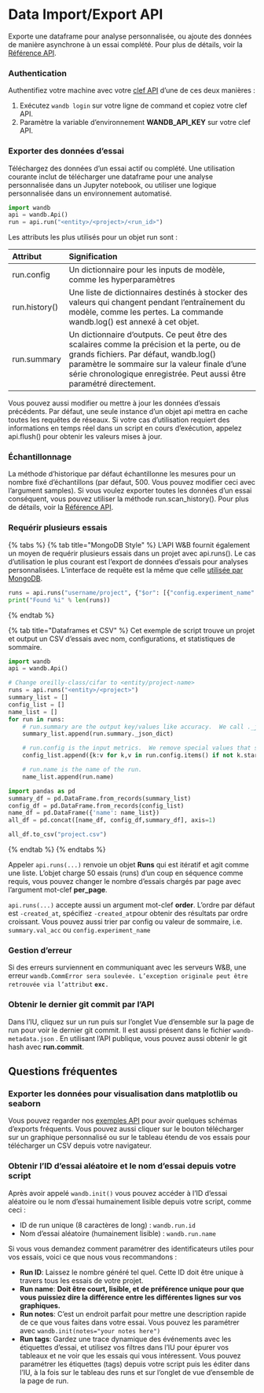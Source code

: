# Data Import/Export API

Exporte une dataframe pour analyse personnalisée, ou ajoute des données de manière asynchrone à un essai complété. Pour plus de détails, voir la [Référence API](https://docs.wandb.ai/ref/export-api/api).

### Authentication

Authentifiez votre machine avec votre [clef API](https://wandb.ai/authorize) d’une de ces deux manières :

1.  Exécutez `wandb login` sur votre ligne de command et copiez votre clef API.
2. Paramètre la variable d’environnement **WANDB\_API\_KEY** sur votre clef API.

### Exporter des données d’essai

 Téléchargez des données d’un essai actif ou complété. Une utilisation courante inclut de télécharger une dataframe pour une analyse personnalisée dans un Jupyter notebook, ou utiliser une logique personnalisée dans un environnement automatisé.

```python
import wandb
api = wandb.Api()
run = api.run("<entity>/<project>/<run_id>")
```

Les attributs les plus utilisés pour un objet run sont :

| Attribut | Signification |
| :--- | :--- |
| run.config | Un dictionnaire pour les inputs de modèle, comme les hyperparamètres |
| run.history\(\) | Une liste de dictionnaires destinés à stocker des valeurs qui changent pendant l’entraînement du modèle, comme les pertes. La commande wandb.log\(\) est annexé à cet objet. |
| run.summary | Un dictionnaire d’outputs. Ce peut être des scalaires comme la précision et la perte, ou de grands fichiers. Par défaut, wandb.log\(\) paramètre le sommaire sur la valeur finale d’une série chronologique enregistrée. Peut aussi être paramétré directement. |

Vous pouvez aussi modifier ou mettre à jour les données d’essais précédents. Par défaut, une seule instance d’un objet api mettra en cache toutes les requêtes de réseaux. Si votre cas d’utilisation requiert des informations en temps réel dans un script en cours d’exécution, appelez api.flush\(\) pour obtenir les valeurs mises à jour.

###  Échantillonnage

La méthode d’historique par défaut échantillonne les mesures pour un nombre fixé d’échantillons \(par défaut, 500. Vous pouvez modifier ceci avec l’argument samples\). Si vous voulez exporter toutes les données d’un essai conséquent, vous pouvez utiliser la méthode run.scan\_history\(\). Pour plus de détails, voir la [Référence API](https://docs.wandb.ai/ref/export-api/api). 

### Requérir plusieurs essais

{% tabs %}
{% tab title="MongoDB Style" %}
L’API W&B fournit également un moyen de requérir plusieurs essais dans un projet avec api.runs\(\). Le cas d’utilisation le plus courant est l’export de données d’essais pour analyses personnalisées. L’interface de requête est la même que celle [utilisée par MongoDB](https://docs.mongodb.com/manual/reference/operator/query).

```python
runs = api.runs("username/project", {"$or": [{"config.experiment_name": "foo"}, {"config.experiment_name": "bar"}]})
print("Found %i" % len(runs))
```
{% endtab %}

{% tab title="Dataframes et CSV" %}
Cet exemple de script trouve un projet et output un CSV d’essais avec nom, configurations, et statistiques de sommaire.

```python
import wandb
api = wandb.Api()

# Change oreilly-class/cifar to <entity/project-name>
runs = api.runs("<entity>/<project>")
summary_list = [] 
config_list = [] 
name_list = [] 
for run in runs: 
    # run.summary are the output key/values like accuracy.  We call ._json_dict to omit large files 
    summary_list.append(run.summary._json_dict) 

    # run.config is the input metrics.  We remove special values that start with _.
    config_list.append({k:v for k,v in run.config.items() if not k.startswith('_')}) 

    # run.name is the name of the run.
    name_list.append(run.name)       

import pandas as pd 
summary_df = pd.DataFrame.from_records(summary_list) 
config_df = pd.DataFrame.from_records(config_list) 
name_df = pd.DataFrame({'name': name_list}) 
all_df = pd.concat([name_df, config_df,summary_df], axis=1)

all_df.to_csv("project.csv")
```
{% endtab %}
{% endtabs %}

Appeler `api.runs(...)` renvoie un objet **Runs** qui est itératif et agit comme une liste. L’objet charge 50 essais \(runs\) d’un coup en séquence comme requis, vous pouvez changer le nombre d’essais chargés par page avec l’argument mot-clef **per\_page**.

`api.runs(...)` accepte aussi un argument mot-clef **order**. L’ordre par défaut est `-created_at`, spécifiez `-created_at`pour obtenir des résultats par ordre croissant. Vous pouvez aussi trier par config ou valeur de sommaire, i.e. `summary.val_acc` ou `config.experiment_name`

### Gestion d’erreur

 Si des erreurs surviennent en communiquant avec les serveurs W&B, une erreur `wandb.CommError sera soulevée. L’exception originale peut être retrouvée via l’attribut` **`exc`**`.`

### Obtenir le dernier git commit par l’API

 Dans l’IU, cliquez sur un run puis sur l’onglet Vue d’ensemble sur la page de run pour voir le dernier git commit. Il est aussi présent dans le fichier `wandb-metadata.json` . En utilisant l’API publique, vous pouvez aussi obtenir le git hash avec **run.commit**.

## Questions fréquentes

### Exporter les données pour visualisation dans matplotlib ou seaborn

 Vous pouvez regarder nos [exemples API](https://docs.wandb.ai/ref/export-api/examples) pour avoir quelques schémas d’exports fréquents. Vous pouvez aussi cliquer sur le bouton télécharger sur un graphique personnalisé ou sur le tableau étendu de vos essais pour télécharger un CSV depuis votre navigateur.

### Obtenir l’ID d’essai aléatoire et le nom d’essai depuis votre script

 Après avoir appelé `wandb.init()` vous pouvez accéder à l’ID d’essai aléatoire ou le nom d’essai humainement lisible depuis votre script, comme ceci :

* ID de run unique \(8 caractères de long\) : `wandb.run.id`
* Nom d’essai aléatoire \(humainement lisible\) : `wandb.run.name`

Si vous vous demandez comment paramétrer des identificateurs utiles pour vos essais, voici ce que nous vous recommandons :

* **Run ID**: Laissez le nombre généré tel quel. Cette ID doit être unique à travers tous les essais de votre projet.
* **Run name**: **Doit être court, lisible, et de préférence unique pour que vous puissiez dire la différence entre les différentes lignes sur vos graphiques.**
* **Run notes**:  C’est un endroit parfait pour mettre une description rapide de ce que vous faites dans votre essai. Vous pouvez les paramétrer avec `wandb.init(notes="your notes here")` 
* **Run tags**: Gardez une trace dynamique des événements avec les étiquettes d’essai, et utilisez vos filtres dans l’IU pour épurer vos tableaux et ne voir que les essais qui vous intéressent. Vous pouvez paramétrer les étiquettes \(tags\) depuis votre script puis les éditer dans l’IU, à la fois sur le tableau des runs et sur l’onglet de vue d’ensemble de la page de run.

